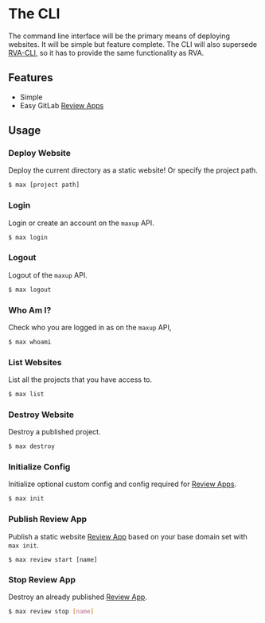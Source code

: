 # The CLI

The command line interface will be the primary means of deploying websites. It will be simple but feature complete. The CLI will also supersede [RVA-CLI](https://filiosoft.org/rva-cli), so it has to provide the same functionality as RVA.

## Features

* Simple
* Easy GitLab [Review Apps](https://docs.gitlab.com/ee/ci/review_apps/)

## Usage

### Deploy Website

Deploy the current directory as a static website! Or specify the project path.

```bash
$ max [project path]
```

### Login

Login or create an account on the `maxup` API.

```bash
$ max login
```

### Logout

Logout of the `maxup` API.

```bash
$ max logout
```

### Who Am I?

Check who you are logged in as on the `maxup` API,

```bash
$ max whoami
```

### List Websites

List all the projects that you have access to.

```bash
$ max list
```

### Destroy Website

Destroy a published project.

```bash
$ max destroy
```

### Initialize Config

Initialize optional custom config and config required for [Review Apps](https://docs.gitlab.com/ee/ci/review_apps/).

```bash
$ max init
```

### Publish Review App

Publish a static website [Review App](https://docs.gitlab.com/ee/ci/review_apps/) based on your base domain set with `max init`.

```
$ max review start [name]
```

### Stop Review App

Destroy an already published [Review App](https://docs.gitlab.com/ee/ci/review_apps/).

```bash
$ max review stop [name]
```
